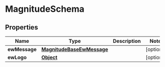 

# MagnitudeSchema


## Properties

| Name | Type | Description | Notes |
|------------ | ------------- | ------------- | -------------|
|**ewMessage** | [**MagnitudeBaseEwMessage**](MagnitudeBaseEwMessage.md) |  |  [optional] |
|**ewLogo** | [**Object**](Object.md) |  |  [optional] |



